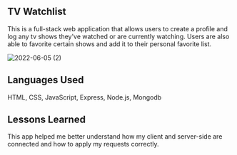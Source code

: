 ## TV Watchlist 
This is a full-stack web application that allows users to create a profile and log any tv shows they've watched or are currently watching. Users are also able to 
favorite certain shows and add it to their personal favorite list.

![2022-06-05 (2)](https://user-images.githubusercontent.com/102920855/172067127-44db3be9-f0d7-4c4a-9898-452b17c53769.png)

## Languages Used
HTML, CSS, JavaScript, Express, Node.js, Mongodb

## Lessons Learned
This app helped me better understand how my client and server-side are connected and how to apply my requests correctly.
